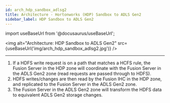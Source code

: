 ```yaml
---
id: arch_hdp_sandbox_adlsg2
title: Architecture - Hortonworks (HDP) Sandbox to ADLS Gen2
sidebar_label: HDP Sandbox to ADLS Gen2
---
```


import useBaseUrl from '@docusaurus/useBaseUrl';

<img alt="Architecture: HDP Sandbox to ADLS Gen2" src={useBaseUrl('img/arch_hdp_sandbox_adlsg2.jpg')} />

---

1. If a HDFS write request is on a path that matches a HCFS rule, the Fusion Server in the HDP zone will coordinate with the Fusion Server in the ADLS Gen2 zone (read requests are passed through to HDFS).
1. HDFS writes/changes are then read by the Fusion IHC in the HDP zone, and replicated to the Fusion Server in the ADLS Gen2 zone.
1. The Fusion Server in the ADLS Gen2 zone will transform the HDFS data to equivalent ADLS Gen2 storage changes.
